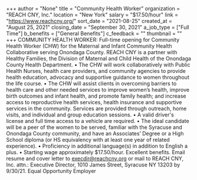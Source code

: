 +++
author = "None"
title = "Community Health Worker"
organization = "REACH CNY, Inc."
location = "New York"
salary = "$17.50/hour"
link = "https://www.reachcny.org/"
sort_date = "2021-08-25"
created_at = "August 25, 2021"
closing_date = "September 30, 2021"
a_job_type = ["Full Time"]
b_benefits = ["General Benefits"]
c_feedback = ""
thumbnail = ""
+++
COMMUNITY HEALTH WORKER:
Full-time opening for Community Health Worker (CHW) for the Maternal and Infant Community Health Collaborative serving Onondaga County. REACH CNY is a partner with Healthy Families, the Division of Maternal and Child Health of the Onondaga County Health Department.
•	The CHW will work collaboratively with Public Health Nurses, health care providers, and community agencies to provide health education, advocacy and supportive guidance to women throughout the life course.
•	The CHW will assist clients in overcoming barriers to health care and other needed services to improve women’s health, improve birth outcomes and infant health, and promote family health; and increase access to reproductive health services, health insurance and supportive services in the community. Services are provided through outreach, home visits, and individual and group education sessions.
•	A valid driver's license and full time access to a vehicle are required.
•	The ideal candidate will be a peer of the women to be served, familiar with the Syracuse and Onondaga County community, and have an Associates’ Degree or a High School diploma (or HS equivalency with at least one year of related experience).
•	Proficiency in additional language(s) in addition to English a plus.
•	Starting wage approximately $17.50/hour. Excellent benefits.
Email resume and cover letter to execdir@reachcny.org or mail to REACH CNY, Inc. attn.: Executive Director, 1010 James Street, Syracuse NY 13203 by 9/30/21.
Equal Opportunity Employer
